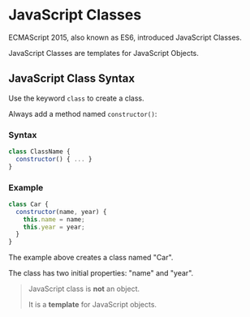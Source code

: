 # JavaScript Classes

ECMAScript 2015, also known as ES6, introduced JavaScript Classes.

JavaScript Classes are templates for JavaScript Objects.

## JavaScript Class Syntax

Use the keyword `class` to create a class.

Always add a method named `constructor()`:

### Syntax

```javascript
class ClassName {
  constructor() { ... }
}
```

### Example

```javascript
class Car {
  constructor(name, year) {
    this.name = name;
    this.year = year;
  }
}
```

The example above creates a class named "Car".

The class has two initial properties: "name" and "year".

> 
> JavaScript class is **not** an object.
> 
> It is a **template** for JavaScript objects.
> 